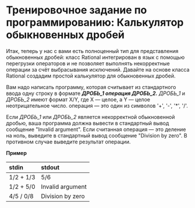 # Тренировочное задание по программированию: Калькулятор обыкновенных дробей

Итак, теперь у нас с вами есть полноценный тип для представления обыкновенных дробей: класс Rational интегрирован в язык с помощью перегрузки операторов и не позволяет выполнять некорректные операции за счёт выбрасывания исключений. Давайте на основе класса Rational создадим простой калькулятор для обыкновенных дробей.

Вам надо написать программу, которая считывает из стандартного ввода одну строку в формате **_ДРОБЬ_1 операция ДРОБЬ_2._** _ДРОБЬ_1_ и _ДРОБЬ_2_ имеют формат X/Y, где X — целое, а Y — целое неотрицательное число. операция — это один из символов '+', '-', '\*', '/'.

Если _ДРОБЬ_1_ или _ДРОБЬ_2_ является некорректной обыкновенной дробью, ваша программа должна вывести в стандартный вывод сообщение "Invalid argument". Если считанная операция — это деление на ноль, выведите в стандартный вывод сообщение "Division by zero". В противном случае выведите результат операции.

**Пример**

| stdin     | stdout           |
| :-------- | :--------------- |
| 1/2 + 1/3 | 5/6              |
| 1/2 + 5/0 | Invalid argument |
| 4/5 / 0/8 | Division by zero |
